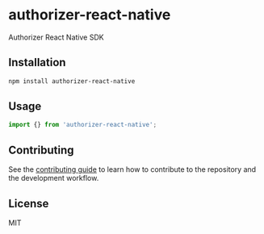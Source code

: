 # authorizer-react-native

Authorizer React Native SDK

## Installation

```sh
npm install authorizer-react-native
```

## Usage

```js
import {} from 'authorizer-react-native';
```

## Contributing

See the [contributing guide](CONTRIBUTING.md) to learn how to contribute to the repository and the development workflow.

## License

MIT
